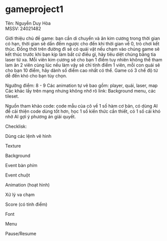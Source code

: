 # gameproject1
 Tên: Nguyễn Duy Hòa      
 MSSV: 24021482
 
  Giới thiệu chủ đề game: bạn cần di chuyển và ăn kim cương trong thời gian có hạn, thời gian sẽ dần đếm ngược cho đến khi thời gian về 0, trò chơi kết thúc.
  Đồng thời trên đường đi sẽ có quái vật nếu chạm vào chúng game sẽ kết thúc trước khi bạn kịp làm bất cứ điều gì, hãy tiêu diệt chúng bằng tia laser từ xa. Mỗi 
  viên kim cương sẽ cho bạn 1 điểm tuy nhiên không thể tham lam ăn 2 viên cùng lúc nếu làm vậy sẽ chỉ tính điểm 1 viên, mỗi con quái sẽ cho bạn 10 điểm, hãy dành
  số điểm cao nhất có thể. Game có 3 chế độ từ dễ đến khó cho bạn tùy chọn.
  
Ngưỡng điểm: 8 - 9
Các animation tự vẽ bao gồm: player, quái, laser, map
Các khác lấy trên mạng nhưng không nhớ rõ link: Background menu, các tileset. 

Nguồn tham khảo code: code mẫu của cô về 1 số hàm cơ bản, có dùng AI để cải thiện code dùng tốt hơn, học 1 số kiến thức cần thiết, có 1 số cái khó nhờ AI gợi ý 
phương án giải quyết.

Checklisk:

Dùng các lệnh vẽ hình

Texture

Background

Event bàn phím

Event chuột

Animation (hoạt hình)

Xử lý va chạm

Score (có tính điểm)

Font

Menu

Pause/Resume
